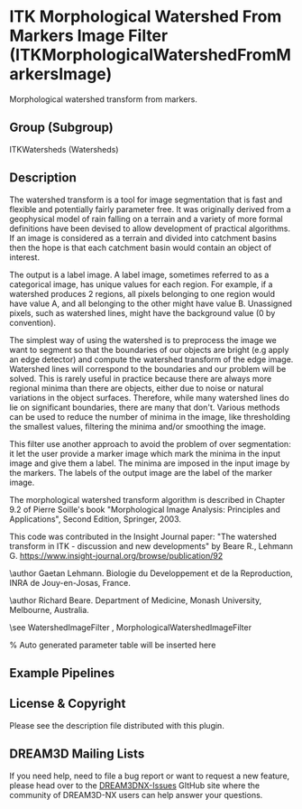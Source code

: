 # ITK Morphological Watershed From Markers Image Filter (ITKMorphologicalWatershedFromMarkersImage)

Morphological watershed transform from markers.

## Group (Subgroup)

ITKWatersheds (Watersheds)

## Description

The watershed transform is a tool for image segmentation that is fast and flexible and potentially fairly parameter free. It was originally derived from a geophysical model of rain falling on a terrain and a variety of more formal definitions have been devised to allow development of practical algorithms. If an image is considered as a terrain and divided into catchment basins then the hope is that each catchment basin would contain an object of interest.

The output is a label image. A label image, sometimes referred to as a categorical image, has unique values for each region. For example, if a watershed produces 2 regions, all pixels belonging to one region would have value A, and all belonging to the other might have value B. Unassigned pixels, such as watershed lines, might have the background value (0 by convention).

The simplest way of using the watershed is to preprocess the image we want to segment so that the boundaries of our objects are bright (e.g apply an edge detector) and compute the watershed transform of the edge image. Watershed lines will correspond to the boundaries and our problem will be solved. This is rarely useful in practice because there are always more regional minima than there are objects, either due to noise or natural variations in the object surfaces. Therefore, while many watershed lines do lie on significant boundaries, there are many that don't. Various methods can be used to reduce the number of minima in the image, like thresholding the smallest values, filtering the minima and/or smoothing the image.

This filter use another approach to avoid the problem of over segmentation: it let the user provide a marker image which mark the minima in the input image and give them a label. The minima are imposed in the input image by the markers. The labels of the output image are the label of the marker image.

The morphological watershed transform algorithm is described in Chapter 9.2 of Pierre Soille's book "Morphological Image Analysis:
Principles and Applications", Second Edition, Springer, 2003.

This code was contributed in the Insight Journal paper: "The watershed transform in ITK - discussion and new developments" by Beare R., Lehmann G. https://www.insight-journal.org/browse/publication/92 

\author Gaetan Lehmann. Biologie du Developpement et de la Reproduction, INRA de Jouy-en-Josas, France. 


\author Richard Beare. Department of Medicine, Monash University, Melbourne, Australia.


\see WatershedImageFilter , MorphologicalWatershedImageFilter


% Auto generated parameter table will be inserted here

## Example Pipelines

## License & Copyright

Please see the description file distributed with this plugin.

## DREAM3D Mailing Lists

If you need help, need to file a bug report or want to request a new feature, please head over to the [DREAM3DNX-Issues](https://github.com/BlueQuartzSoftware/DREAM3DNX-Issues/discussions) GItHub site where the community of DREAM3D-NX users can help answer your questions.
